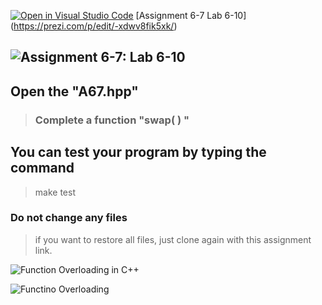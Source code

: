 [![Open in Visual Studio Code](https://classroom.github.com/assets/open-in-vscode-c66648af7eb3fe8bc4f294546bfd86ef473780cde1dea487d3c4ff354943c9ae.svg)](https://classroom.github.com/online_ide?assignment_repo_id=8859972&assignment_repo_type=AssignmentRepo)
[Assignment 6-7 Lab 6-10] (https://prezi.com/p/edit/-xdwv8fik5xk/)

## ![Assignment 6-7: Lab 6-10](https://nimbus-screenshots.s3.amazonaws.com/s/c4abf7d6ab3710be57bee5ced6c1522e.png)

## Open the "A67.hpp"

> ### Complete a function "swap( ) "

## You can test your program by typing the command

> make test

### Do not change any files

> if you want to restore all files, just clone again with this assignment link.

![Function Overloading in C++](https://iq.opengenus.org/content/images/2019/04/fo1.JPG)

![Functino Overloading](https://sp-ao.shortpixel.ai/client/q_glossy,ret_img,w_718,h_445/https://simplesnippets.tech/wp-content/uploads/2018/03/function-overloading-in-cpp-718x445.png)
